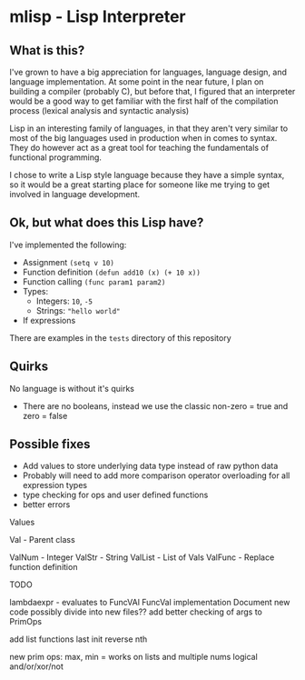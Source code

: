 
# mlisp - Lisp Interpreter

## What is this?

I've grown to have a big appreciation for languages, language design, and
language implementation. At some point in the near future, I plan on building
a compiler (probably C), but before that, I figured that an interpreter would
be a good way to get familiar with the first half of the compilation process
(lexical analysis and syntactic analysis)

Lisp in an interesting family of languages, in that they aren't very similar to
most of the big languages used in production when in comes to syntax. They do
however act as a great tool for teaching the fundamentals of functional
programming.

I chose to write a Lisp style language because they have a simple syntax, so
it would be a great starting place for someone like me trying to get involved
in language development.

## Ok, but what does this Lisp have?

I've implemented the following:
* Assignment `(setq v 10)`
* Function definition `(defun add10 (x) (+ 10 x))`
* Function calling `(func param1 param2)`
* Types:
    * Integers: `10`, `-5`
    * Strings: `"hello world"`
* If expressions

There are examples in the `tests` directory of this repository

## Quirks

No language is without it's quirks

* There are no booleans, instead we use the classic non-zero = true and zero
= false

## Possible fixes

* Add values to store underlying data type instead of raw python data
* Probably will need to add more comparison operator overloading for all expression types
* type checking for ops and user defined functions
* better errors

Values

Val - Parent class

ValNum - Integer
ValStr - String
ValList - List of Vals
ValFunc - Replace function definition

TODO

lambdaexpr - evaluates to FuncVAl
FuncVal implementation
Document new code
possibly divide into new files??
add better checking of args to PrimOps

add list functions
    last
    init
    reverse
    nth

new prim ops:
    max, min = works on lists and multiple nums
    logical and/or/xor/not